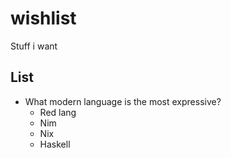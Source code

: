# wishlist
Stuff i want

## List
- What modern language is the most expressive?
  - Red lang
  - Nim
  - Nix
  - Haskell
